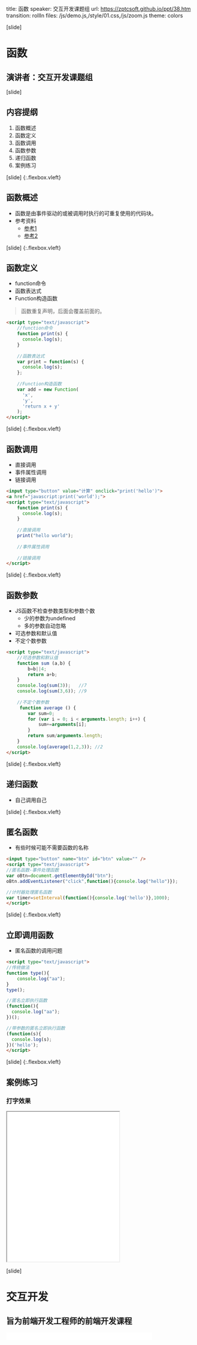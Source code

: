 title: 函数
speaker: 交互开发课题组
url: https://zptcsoft.github.io/ppt/38.htm
transition: rollIn
files: /js/demo.js,/style/01.css,/js/zoom.js
theme: colors

[slide]
# 函数
## 演讲者：交互开发课题组

[slide]
## 内容提纲
1. 函数概述
2. 函数定义
3. 函数调用
4. 函数参数
5. 递归函数
6. 案例练习

[slide] {:.flexbox.vleft}
## 函数概述
- 函数是由事件驱动的或被调用时执行的可重复使用的代码块。
- 参考资料
	- [参考1](http://javascript.ruanyifeng.com/grammar/function.html)  
	- [参考2](http://w3school.com.cn/js/js_functions.asp)

[slide] {:.flexbox.vleft}
## 函数定义
- function命令
- 函数表达式
- Function构造函数

> 函数重复声明，后面会覆盖前面的。

```html
<script type="text/javascript">
	//function命令
	function print(s) {
	  console.log(s);
	}
	
	//函数表达式
	var print = function(s) {
	  console.log(s);
	};
	
	//Function构造函数
	var add = new Function(
	  'x',
	  'y',
	  'return x + y'
	);
</script>
```

[slide] {:.flexbox.vleft}
## 函数调用
- 直接调用
- 事件属性调用
- 链接调用

```html
<input type="button" value="计算" onclick="print('hello')">
<a href="javascript:print('world');">
<script type="text/javascript">
	function print(s) {
	  console.log(s);
	}
	
	//直接调用
	print("hello world");
	
	//事件属性调用
	
	//链接调用
</script>
```

[slide] {:.flexbox.vleft}
## 函数参数
- JS函数不检查参数类型和参数个数
	- 少的参数为undefined
	- 多的参数自动忽略
- 可选参数和默认值
- 不定个数参数

```html
<script type="text/javascript">
	//可选参数和默认值
	function sum (a,b) {
	  	b=b||4;
	  	return a+b;
	}
	console.log(sum(3));   //7
	console.log(sum(3,6)); //9
	
	//不定个数参数
	 function average () {
      	var sum=0;
      	for (var i = 0; i < arguments.length; i++) {
      		sum+=arguments[i];
      	}
      	return sum/arguments.length;
    }
    console.log(average(1,2,3)); //2
</script>
```

[slide] {:.flexbox.vleft}
## 递归函数
- 自己调用自己

[slide] {:.flexbox.vleft}
## 匿名函数
- 有些时候可能不需要函数的名称

```html
<input type="button" name="btn" id="btn" value="" />
<script type="text/javascript">
//匿名函数-事件处理函数
var oBtn=document.getElementById("btn");
oBtn.addEventListener("click",function(){console.log("hello")});

//计时器处理匿名函数
var timer=setInterval(function(){console.log('hello')},1000);
</script>
```

[slide] {:.flexbox.vleft}
## 立即调用函数
- 匿名函数的调用问题

```html
<script type="text/javascript">
//传统做法
function type(){
	console.log("aa");	
}
type();

//匿名立即执行函数
(function(){
  console.log("aa");
})();

//带参数的匿名立即执行函数
(function(s){
  console.log(s);
})('hello');
</script>
```

[slide] {:.flexbox.vleft}
## 案例练习
### 打字效果
<iframe src="/demos/editor.html?file=jsBase/type" style="height:400px;"></iframe>

[slide]
# 交互开发
## 旨为前端开发工程师的前端开发课程
<small style="vertical-align:middle;display:inline-block"><iframe src="//ghbtns.com/github-btn.html?user=zptcsoft&repo=zptcsoft.github.io&type=star&count=true" allowtransparency="true" frameborder="0" scrolling="0" width="100" height="20" style="width:110px;height:20px;  background-color: transparent;"></iframe><iframe src="//ghbtns.com/github-btn.html?user=zptcsoft&repo=zptcsoft.github.io&type=fork&count=true" allowtransparency="true" frameborder="0" scrolling="0" width="100" height="20" style="width:110px;height:20px;  background-color: transparent;"></iframe><iframe src="//ghbtns.com/github-btn.html?user=zptcsoft&repo=zptcsoft.github.io&type=follow&count=false" allowtransparency="true" frameborder="0" scrolling="0" width="170" height="20" style="width:170px;height:20px;  background-color: transparent;"></iframe></small>